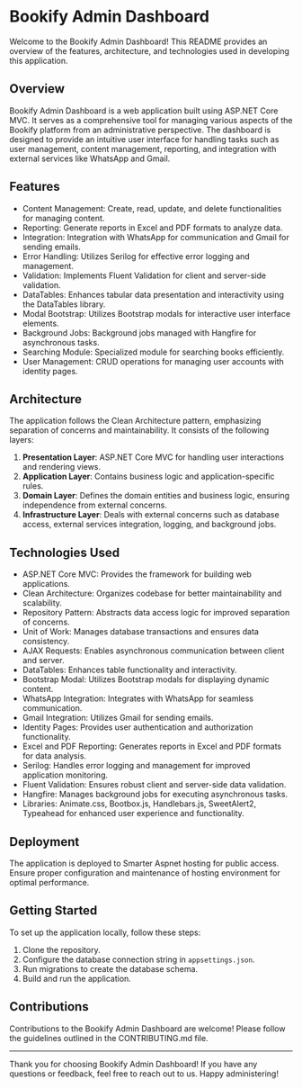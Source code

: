 # Bookify Admin Dashboard

Welcome to the Bookify Admin Dashboard! This README provides an overview of the features, architecture, and technologies used in developing this application.

## Overview

Bookify Admin Dashboard is a web application built using ASP.NET Core MVC. It serves as a comprehensive tool for managing various aspects of the Bookify platform from an administrative perspective. The dashboard is designed to provide an intuitive user interface for handling tasks such as user management, content management, reporting, and integration with external services like WhatsApp and Gmail.

## Features

- Content Management: Create, read, update, and delete functionalities for managing content.
- Reporting: Generate reports in Excel and PDF formats to analyze data.
- Integration: Integration with WhatsApp for communication and Gmail for sending emails.
- Error Handling: Utilizes Serilog for effective error logging and management.
- Validation: Implements Fluent Validation for client and server-side validation.
- DataTables: Enhances tabular data presentation and interactivity using the DataTables library.
- Modal Bootstrap: Utilizes Bootstrap modals for interactive user interface elements.
- Background Jobs: Background jobs managed with Hangfire for asynchronous tasks.
- Searching Module: Specialized module for searching books efficiently.
- User Management: CRUD operations for managing user accounts with identity pages.

## Architecture

The application follows the Clean Architecture pattern, emphasizing separation of concerns and maintainability. It consists of the following layers:

1. **Presentation Layer**: ASP.NET Core MVC for handling user interactions and rendering views.
2. **Application Layer**: Contains business logic and application-specific rules.
3. **Domain Layer**: Defines the domain entities and business logic, ensuring independence from external concerns.
4. **Infrastructure Layer**: Deals with external concerns such as database access, external services integration, logging, and background jobs.

## Technologies Used

- ASP.NET Core MVC: Provides the framework for building web applications.
- Clean Architecture: Organizes codebase for better maintainability and scalability.
- Repository Pattern: Abstracts data access logic for improved separation of concerns.
- Unit of Work: Manages database transactions and ensures data consistency.
- AJAX Requests: Enables asynchronous communication between client and server.
- DataTables: Enhances table functionality and interactivity.
- Bootstrap Modal: Utilizes Bootstrap modals for displaying dynamic content.
- WhatsApp Integration: Integrates with WhatsApp for seamless communication.
- Gmail Integration: Utilizes Gmail for sending emails.
- Identity Pages: Provides user authentication and authorization functionality.
- Excel and PDF Reporting: Generates reports in Excel and PDF formats for data analysis.
- Serilog: Handles error logging and management for improved application monitoring.
- Fluent Validation: Ensures robust client and server-side data validation.
- Hangfire: Manages background jobs for executing asynchronous tasks.
- Libraries: Animate.css, Bootbox.js, Handlebars.js, SweetAlert2, Typeahead for enhanced user experience and functionality.

## Deployment

The application is deployed to Smarter Aspnet hosting for public access. Ensure proper configuration and maintenance of hosting environment for optimal performance.

## Getting Started

To set up the application locally, follow these steps:

1. Clone the repository.
2. Configure the database connection string in `appsettings.json`.
3. Run migrations to create the database schema.
4. Build and run the application.

## Contributions

Contributions to the Bookify Admin Dashboard are welcome! Please follow the guidelines outlined in the CONTRIBUTING.md file.

---

Thank you for choosing Bookify Admin Dashboard! If you have any questions or feedback, feel free to reach out to us. Happy administering!
